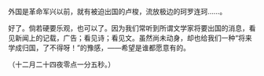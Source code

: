 外国是革命军兴以前，就有被迫出国的卢梭，流放极边的珂罗连珂……。

好了。倘若硬要乐观，也可以了。因为我们常听到所谓文学家将要出国的消息，看见新闻上的记载，广告；看见诗；看见文。虽然尚未动身，却也给我们一种“将来学成归国，了不得呀！”的豫感，——希望是谁都愿意有的。

  

（十二月二十四夜零点一分五秒。）